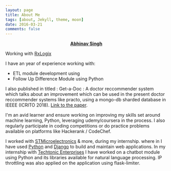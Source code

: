 ```yaml
---
layout: page
title: About Me
tags: [about, Jekyll, theme, moon]
date: 2016-03-21
comments: false
---
```

    
<center><a href="https://sudoabhinav.github.io"><b>Abhinav Singh</b></a> </center>

Working with [RxLogix](https://www.rxlogix.com/en/)


I have an year of experience working with:
- ETL module development using 
- Follow Up Difference Module using Python

I also published in titled : Get-a-Doc : A doctor reccommender system which talks about an improvement which can be used in the present doctor reccommender systems like practo, using a mongo-db sharded database in IEEEE (ICRITO 2018).
[Link to the paper](https://ieeexplore.ieee.org/document/8748776).

I'm an avid learner and ensure working on improving my skills set around machine learning, Python, leveraging udemy/coursera in the process. I also regularly participate in coding competitions or do practice problems available on platforms like Hackerank / CodeChef.

I worked with [STMicroelectronics](https://www.st.com/content/st_com/en.html) & more, during my internship. where in I have used [Python](https://python.org) and [Django](https://www.djangoproject.com/) to build and maintain web applications. In my internship with [Techtonic Enterprises](https://www.wearetechtonic.com/) I have worked on a chatbot module using Python and its libraries available for natural language processing. IP throttling was also applied on the application using flask-limiter.
